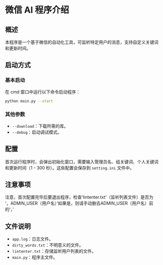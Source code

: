 # 微信 AI 程序介绍

## 概述
本程序是一个基于微信的自动化工具，可监听特定用户的消息，支持自定义关键词和更新时间。

## 启动方式
### 基本启动
在 cmd 窗口中运行以下命令启动程序：
```bash
python main.py --start
```

### 其他参数
- `--download`：下载所需的库。
- `--debug`：启动调试模式。

## 配置
首次运行程序时，会弹出初始化窗口，需要输入管理员名、组关键词、个人关键词和更新时间（1 - 300 秒）。这些配置会保存到 `setting.ini` 文件中。
## 注意事项
注意，首次配置完毕后要退出程序，检查‘lintenter.txt’（监听列表文件）是否为   ‘，ADMIN_USER（用户名）’如果是，则请手动删去ADMIN_USER（用户名）前的‘，’

## 文件说明
- `app.log`：日志文件。
- `dirty_words.txt`：不明意义的文件。
- `lintenter.txt`：存储监听用户列表的文件。
- `main.py`：程序主文件。